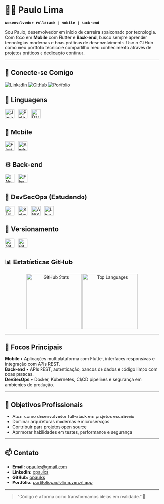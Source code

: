 # 👨‍💻 Paulo Lima

**`Desenvolvedor FullStack | Mobile | Back-end`**

Sou Paulo, desenvolvedor em início de carreira apaixonado por tecnologia. Com foco em **Mobile** com Flutter e **Back-end**, busco sempre aprender tecnologias modernas e boas práticas de desenvolvimento. Uso o GitHub como meu portfólio técnico e compartilho meu conhecimento através de projetos práticos e dedicação contínua.

---

## 🔗 Conecte-se Comigo

<p align="left">
    <a href="https://www.linkedin.com/in/opaulxs/">
        <img 
            alt="LinkedIn" 
            title="Conecte-se comigo no LinkedIn" 
            src="https://img.shields.io/badge/-LinkedIn-0A66C2?logo=linkedin&logoColor=white&style=for-the-badge"
        />
    </a>
    <a href="https://github.com/opaulxs">
        <img 
            alt="GitHub" 
            title="Confira meu GitHub" 
            src="https://img.shields.io/badge/GitHub-181717?logo=github&logoColor=white&style=for-the-badge"
        />
    </a>
    <a href="https://portifoliopaulolima.vercel.app/">
        <img 
            alt="Portfolio" 
            title="Visite meu portfólio" 
            src="https://img.shields.io/badge/-Portfolio-FF6B6B?logo=firefox&logoColor=white&style=for-the-badge"
        />
    </a>

## 🤖 Linguagens

<img 
    align="left" 
    alt="JavaScript"
    title="JavaScript" 
    width="30px" 
    style="padding-right: 10px;" 
    src="https://cdn.jsdelivr.net/gh/devicons/devicon@latest/icons/javascript/javascript-original.svg" 
/>

<img 
    align="left" 
    alt="Python" 
    title="Python"
    width="30px" 
    style="padding-right: 10px;" 
    src="https://cdn.jsdelivr.net/gh/devicons/devicon@latest/icons/python/python-original.svg" 
/>

<img 
    align="left" 
    alt="Dart"
    title="Dart" 
    width="30px" 
    style="padding-right: 10px;" 
    src="https://cdn.jsdelivr.net/gh/devicons/devicon@latest/icons/dart/dart-original.svg" 
/>

<br/>
<br/>

## 📱 Mobile

<img 
    align="left" 
    alt="Flutter"
    title="Flutter" 
    width="30px" 
    style="padding-right: 10px;" 
    src="https://cdn.jsdelivr.net/gh/devicons/devicon@latest/icons/flutter/flutter-original.svg" 
/>

<img 
    align="left" 
    alt="Android"
    title="Android" 
    width="30px" 
    style="padding-right: 10px;" 
    src="https://cdn.jsdelivr.net/gh/devicons/devicon@latest/icons/android/android-original.svg" 
/>

<br/>
<br/>

## ⚙️ Back-end

<img 
    align="left" 
    alt="Node.js"
    title="Node.js" 
    width="30px" 
    style="padding-right: 10px;" 
    src="https://cdn.jsdelivr.net/gh/devicons/devicon@latest/icons/nodejs/nodejs-original-wordmark.svg" 
/>

<img 
    align="left" 
    alt="Flask" 
    title="Flask"
    width="30px" 
    style="padding-right: 10px;" 
    src="https://cdn.jsdelivr.net/gh/devicons/devicon@latest/icons/flask/flask-original-wordmark.svg" 
/>

<br/>
<br/>

## 🔐 DevSecOps (Estudando)

<img 
    align="left" 
    alt="Docker"
    title="Docker" 
    width="30px" 
    style="padding-right: 10px;" 
    src="https://cdn.jsdelivr.net/gh/devicons/devicon@latest/icons/docker/docker-plain.svg" 
/>

<img 
    align="left" 
    alt="Kubernetes" 
    title="Kubernetes"
    width="30px" 
    style="padding-right: 10px;" 
    src="https://cdn.jsdelivr.net/gh/devicons/devicon@latest/icons/kubernetes/kubernetes-original.svg" 
/>

<img 
    align="left" 
    alt="AWS" 
    title="AWS"
    width="30px" 
    style="padding-right: 10px;" 
    src="https://cdn.jsdelivr.net/gh/devicons/devicon@latest/icons/amazonwebservices/amazonwebservices-original-wordmark.svg" 
/>

<img 
    align="left" 
    alt="Linux" 
    title="Linux"
    width="30px" 
    style="padding-right: 10px;" 
    src="https://cdn.jsdelivr.net/gh/devicons/devicon@latest/icons/linux/linux-original.svg" 
/>

<br/>
<br/>

## 📌 Versionamento

<img 
    align="left" 
    alt="Git" 
    title="Git"
    width="30px" 
    style="padding-right: 10px;" 
    src="https://cdn.jsdelivr.net/gh/devicons/devicon@latest/icons/git/git-original.svg" 
/>

<img 
    align="left" 
    alt="GitHub" 
    title="GitHub"
    width="30px" 
    style="padding-right: 10px;" 
    src="https://cdn.jsdelivr.net/gh/devicons/devicon@latest/icons/github/github-original.svg" 
/>

<br/>
<br/>

## 📊 Estatísticas GitHub

<div align="center">
  <img 
      alt="GitHub Stats" 
      height="180" 
      src="https://github-readme-stats.vercel.app/api?username=opaulxs&show_icons=true&theme=tokyonight&include_all_commits=true&locale=pt-br" 
  />
  <img 
      alt="Top Languages" 
      height="180" 
      src="https://github-readme-stats.vercel.app/api/top-langs/?username=opaulxs&theme=tokyonight&layout=compact&custom_title=Tecnologias&langs_count=9" 
  />
</div>

---

## 🎯 Focos Principais

**Mobile** • Aplicações multiplataforma com Flutter, interfaces responsivas e integração com APIs REST.  
**Back-end** • APIs REST, autenticação, bancos de dados e código limpo com boas práticas.  
**DevSecOps** • Docker, Kubernetes, CI/CD pipelines e segurança em ambientes de produção.

---

## 🚀 Objetivos Profissionais

- Atuar como desenvolvedor full-stack em projetos escaláveis  
- Dominar arquiteturas modernas e microserviços  
- Contribuir para projetos open source  
- Aprimorar habilidades em testes, performance e segurança

---

## 📫 Contato

- **Email:** opaulxs@gmail.com  
- **LinkedIn:** [opaulxs](https://www.linkedin.com/in/opaulxs/)  
- **GitHub:** [opaulxs](https://github.com/opaulxs)  
- **Portfólio:** [portifoliopaulolima.vercel.app](https://portifoliopaulolima.vercel.app/)

---

> "Código é a forma como transformamos ideias em realidade." 🚀

